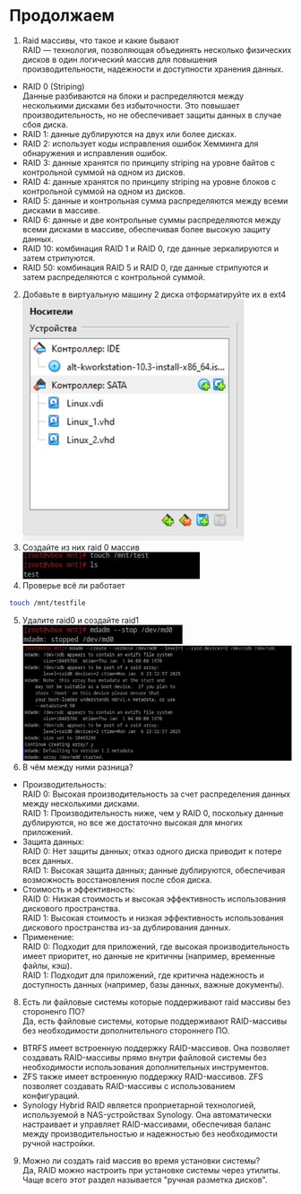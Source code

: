 # Продолжаем

1. Raid массивы, что такое и какие бывают<br />
RAID — технология, позволяющая объединять несколько физических дисков в один логический массив для повышения производительности, надежности и доступности хранения данных.<br />
* RAID 0 (Striping)<br />
Данные разбиваются на блоки и распределяются между несколькими дисками без избыточности. Это повышает производительность, но не обеспечивает защиты данных в случае сбоя диска.<br />
* RAID 1: данные дублируются на двух или более дисках. 
* RAID 2: использует коды исправления ошибок Хемминга для обнаружения и исправления ошибок. 
* RAID 3: данные хранятся по принципу striping на уровне байтов с контрольной суммой на одном из дисков.
* RAID 4: данные хранятся по принципу striping на уровне блоков с контрольной суммой на одном из дисков. 
* RAID 5: данные и контрольная сумма распределяются между всеми дисками в массиве. 
* RAID 6: данные и две контрольные суммы распределяются между всеми дисками в массиве, обеспечивая более высокую защиту данных. 
* RAID 10: комбинация RAID 1 и RAID 0, где данные зеркалируются и затем стрипуются. 
* RAID 50: комбинация RAID 5 и RAID 0, где данные стрипуются и затем распределяются с контрольной суммой.<br />
2. Добавьте в виртуальную машину 2 диска отформатируйте их в ext4<br />
![alt text](https://github.com/kryffaer/Tasks_241/blob/my_reply/3-File%20systems/screenshots/12.jpg?raw=true)<br />
3. Создайте из них raid 0 массив<br />
![alt text](https://github.com/kryffaer/Tasks_241/blob/my_reply/3-File%20systems/screenshots/13.jpg?raw=true)<br />
4. Проверье всё ли работает<br />
```sh
touch /mnt/testfile
```
5. Удалите raid0 и создайте raid1<br />
![alt text](https://github.com/kryffaer/Tasks_241/blob/my_reply/3-File%20systems/screenshots/14.jpg?raw=true)<br />
![alt text](https://github.com/kryffaer/Tasks_241/blob/my_reply/3-File%20systems/screenshots/15.jpg?raw=true)<br />
6. В чём между ними разница?<br />
* Производительность:<br />
RAID 0: Высокая производительность за счет распределения данных между несколькими дисками.<br />
RAID 1: Производительность ниже, чем у RAID 0, поскольку данные дублируются, но все же достаточно высокая для многих приложений.<br />
* Защита данных:<br />
RAID 0: Нет защиты данных; отказ одного диска приводит к потере всех данных.<br />
RAID 1: Высокая защита данных; данные дублируются, обеспечивая возможность восстановления после сбоя диска.<br />
* Стоимость и эффективность:<br />
RAID 0: Низкая стоимость и высокая эффективность использования дискового пространства.<br />
RAID 1: Высокая стоимость и низкая эффективность использования дискового пространства из-за дублирования данных.<br />
* Применение:<br />
RAID 0: Подходит для приложений, где высокая производительность имеет приоритет, но данные не критичны (например, временные файлы, кэш).<br />
RAID 1: Подходит для приложений, где критична надежность и доступность данных (например, базы данных, важные документы).<br />
8. Есть ли файловые системы которые поддерживают raid массивы без стороненго ПО?<br />
Да, есть файловые системы, которые поддерживают RAID-массивы без необходимости дополнительного стороннего ПО.<br />
* BTRFS имеет встроенную поддержку RAID-массивов. Она позволяет создавать RAID-массивы прямо внутри файловой системы без необходимости использования дополнительных инструментов.<br />
* ZFS также имеет встроенную поддержку RAID-массивов. ZFS позволяет создавать RAID-массивы с использованием конфигураций.<br />
* Synology Hybrid RAID является проприетарной технологией, используемой в NAS-устройствах Synology. Она автоматически настраивает и управляет RAID-массивами, обеспечивая баланс между производительностью и надежностью без необходимости ручной настройки.<br />
9. Можно ли создать raid массив во время установки системы?<br />
Да, RAID можно настроить при установке системы через утилиты. Чаще всего этот раздел называется "ручная разметка дисков".<br />

